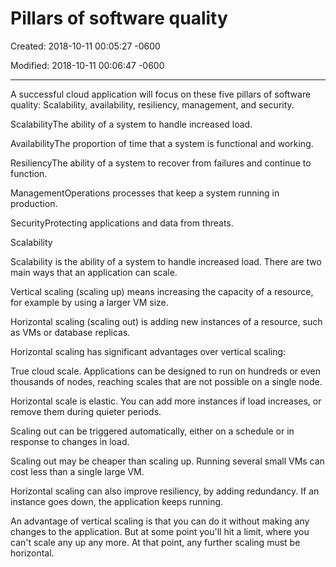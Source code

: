 # Pillars of software quality

Created: 2018-10-11 00:05:27 -0600

Modified: 2018-10-11 00:06:47 -0600

---

A successful cloud application will focus on these five pillars of software quality: Scalability, availability, resiliency, management, and security.





ScalabilityThe ability of a system to handle increased load.

AvailabilityThe proportion of time that a system is functional and working.

ResiliencyThe ability of a system to recover from failures and continue to function.

ManagementOperations processes that keep a system running in production.

SecurityProtecting applications and data from threats.





Scalability

Scalability is the ability of a system to handle increased load. There are two main ways that an application can scale.

Vertical scaling (scaling up) means increasing the capacity of a resource, for example by using a larger VM size.

Horizontal scaling (scaling out) is adding new instances of a resource, such as VMs or database replicas.



Horizontal scaling has significant advantages over vertical scaling:



True cloud scale. Applications can be designed to run on hundreds or even thousands of nodes, reaching scales that are not possible on a single node.

Horizontal scale is elastic. You can add more instances if load increases, or remove them during quieter periods.

Scaling out can be triggered automatically, either on a schedule or in response to changes in load.

Scaling out may be cheaper than scaling up. Running several small VMs can cost less than a single large VM.

Horizontal scaling can also improve resiliency, by adding redundancy. If an instance goes down, the application keeps running.





An advantage of vertical scaling is that you can do it without making any changes to the application. But at some point you'll hit a limit, where you can't scale any up any more. At that point, any further scaling must be horizontal.
